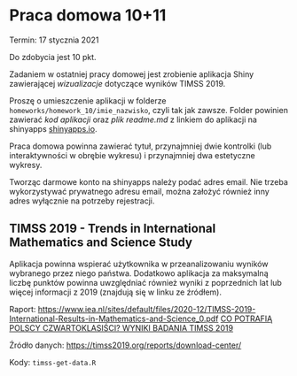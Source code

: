 # Praca domowa 10+11

Termin: 17 stycznia 2021

Do zdobycia jest 10 pkt.

Zadaniem w ostatniej pracy domowej jest zrobienie aplikacja Shiny zawierającej *wizualizacje* dotyczące wyników TIMSS 2019.

Proszę o umieszczenie aplikacji w folderze `homeworks/homework_10/imie_nazwisko`, czyli tak jak zawsze. 
Folder powinien zawierać *kod aplikacji* oraz *plik readme.md* z linkiem do aplikacji na shinyapps [shinyapps.io](shinyapps.io).

Praca domowa powinna zawierać tytuł, przynajmniej dwie kontrolki (lub interaktywności w obrębie wykresu) i przynajmniej dwa estetyczne wykresy.

Tworząc darmowe konto na shinyapps należy podać adres email. Nie trzeba wykorzystywać prywatnego adresu email, można założyć również inny adres wyłącznie na potrzeby rejestracji.

## TIMSS 2019 -  Trends in International Mathematics and Science Study

Aplikacja powinna wspierać użytkownika w przeanalizowaniu wyników wybranego przez niego państwa. 
Dodatkowo aplikacja za maksymalną liczbę punktów powinna uwzględniać również wyniki z poprzednich lat lub więcej informacji z 2019 (znajdują się w linku ze źródłem).

Raport: https://www.iea.nl/sites/default/files/2020-12/TIMSS-2019-International-Results-in-Mathematics-and-Science_0.pdf
[CO POTRAFIĄ POLSCY CZWARTOKLASIŚCI? WYNIKI BADANIA TIMSS 2019](http://www.evidin.pl/wp-content/uploads/2020/12/POLICY-NOTE-1-2020-TIMSS-1.pdf)

Źródło danych: https://timss2019.org/reports/download-center/

Kody: `timss-get-data.R`
